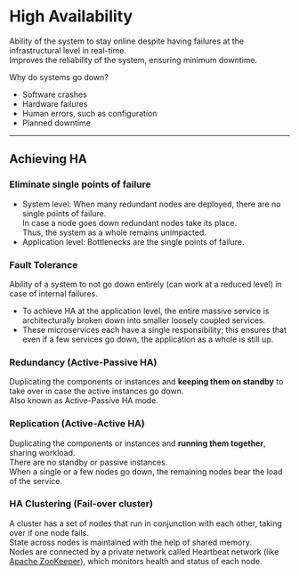# High Availability
Ability of the system to stay online despite having failures at the infrastructural level in real-time.  
Improves the reliability of the system, ensuring minimum downtime.

Why do systems go down?
- Software crashes
- Hardware failures
- Human errors, such as configuration
- Planned downtime

---

## Achieving HA

### Eliminate single points of failure
- System level: When many redundant nodes are deployed, there are no single points of failure.  
In case a node goes down redundant nodes take its place.   
Thus, the system as a whole remains unimpacted.  
- Application level: Bottlenecks are the single points of failure.

### Fault Tolerance
Ability of a system to not go down entirely (can work at a reduced level) in case of internal failures.
- To achieve HA at the application level, the entire massive service is architecturally broken down into smaller loosely coupled services.  
- These microservices each have a single responsibility; this ensures that even if a few services go down, the application as a whole is still up.  

### Redundancy (Active-Passive HA)
Duplicating the components or instances and **keeping them on standby** to take over in case the active instances go down.  
Also known as Active-Passive HA mode.

### Replication (Active-Active HA)
Duplicating the components or instances and **running them together**, sharing workload.  
There are no standby or passive instances.  
When a single or a few nodes go down, the remaining nodes bear the load of the service.

### HA Clustering (Fail-over cluster)
A cluster has a set of nodes that run in conjunction with each other, taking over if one node fails.  
State across nodes is maintained with the help of shared memory.  
Nodes are connected by a private network called Heartbeat network (like [Apache ZooKeeper](https://zookeeper.apache.org/)), which monitors health and status of each node.
